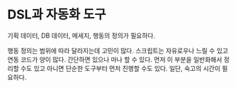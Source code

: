# DSL과 자동화 도구 

기획 데이터, DB 데이터, 메세지, 행동의 정의가 필요하다.



행동 정의는 범위에 따라 달라지는데 고민이 많다. 스크립트는 자유로우나 느릴 수 있고 연동 코드가 양이 많다.  간단하면 있으나 마나 할 수 있다.  먼저 이 부분을 일반화해서 정리할 수도 있고 아니면 단순한 도구부터 먼저 진행할  수도 있다. 일단, 숙고의 시간이 필요하다. 











